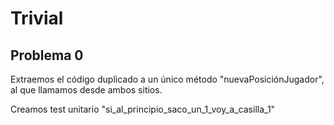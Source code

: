 # Trivial

## Problema 0

Extraemos el código duplicado a un único método "nuevaPosiciónJugador",
al que llamamos desde ambos sitios.

Creamos test unitario "si_al_principio_saco_un_1_voy_a_casilla_1"